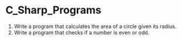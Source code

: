 # C_Sharp_Programs

1. Write a program that calculates the area of a circle given its radius.
2. Write a program that checks if a number is even or odd.
